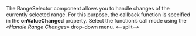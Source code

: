 The RangeSelector component allows you to&nbsp;handle changes of&nbsp;the currently selected range. For this purpose, the callback function is&nbsp;specified in&nbsp;the **onValueChanged** property. Select the function&rsquo;s call mode using the _&laquo;Handle Range Changes&raquo;_ drop-down menu.
<--split-->